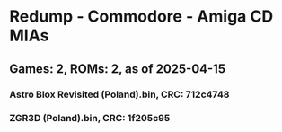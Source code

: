 # Redump - Commodore - Amiga CD MIAs
## Games: 2, ROMs: 2, as of 2025-04-15

### Astro Blox Revisited (Poland).bin, CRC: 712c4748
### ZGR3D (Poland).bin, CRC: 1f205c95
